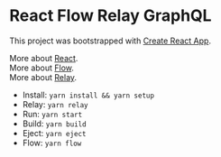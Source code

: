 # React Flow Relay GraphQL

This project was bootstrapped with [Create React App](https://github.com/facebookincubator/create-react-app).  

More about [React](https://reactjs.org).  
More about [Flow](https://flow.org).  
More about [Relay](https://facebook.github.io/relay).  

* Install: `yarn install && yarn setup`
* Relay: `yarn relay`
* Run: `yarn start`
* Build: `yarn build`
* Eject: `yarn eject`
* Flow: `yarn flow`
 
 

